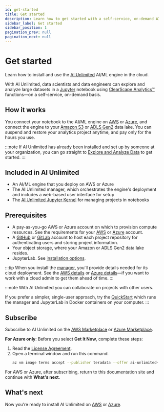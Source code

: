 ```yaml
---
id: get-started
title: Get started
description: Learn how to get started with a self-service, on-demand AI/ML engine.
sidebar_label: Get started
sidebar_position: 1
pagination_prev: null
pagination_next: null
---
```


# Get started

Learn how to install and use the [AI Unlimited](https://www.teradata.com/platform/ai-unlimited) AI/ML engine in the cloud.

With AI Unlimited, data scientists and data engineers can explore and analyze large datasets in a [Jupyter](https://jupyter.org/) notebook using [ClearScape Analytics™](https://docs.teradata.com/access/sources/dita/topic?dita:mapPath=phg1621910019905.ditamap&dita:ditavalPath=pny1626732985837.ditaval&dita:topicPath=gma1702668333653.dita) functions&mdash;on a self-service, on-demand basis. 


## How it works

You connect your notebook to the AI/ML engine on [AWS](https://aws.amazon.com/) or [Azure](https://azure.microsoft.com/en-us), and connect the engine to your [Amazon S3](https://aws.amazon.com/pm/serv-s3/?gclid=Cj0KCQjwlZixBhCoARIsAIC745AmyEzPaBnrARQxyUW_un0BjgTxlHygMScf4ZbX-7dTeznc-psOFlwaAkjmEALw_wcB&trk=fecf68c9-3874-4ae2-a7ed-72b6d19c8034&sc_channel=ps&ef_id=Cj0KCQjwlZixBhCoARIsAIC745AmyEzPaBnrARQxyUW_un0BjgTxlHygMScf4ZbX-7dTeznc-psOFlwaAkjmEALw_wcB:G:s&s_kwcid=AL!4422!3!536452728638!e!!g!!amazon%20s3!11204620052!112938567994) or [ADLS Gen2](https://learn.microsoft.com/en-us/azure/storage/blobs/data-lake-storage-introduction) data lake. You can suspend and restore your analytics project anytime, and pay only for the hours you use.

:::note
If AI Unlimited has already been installed and set up by someone at your organization, you can go straight to [Explore and Analyze Data](../explore-and-analyze-data) to get started.
:::


## Included in AI Unlimited

- An AI/ML engine that you deploy on AWS or Azure
- The AI Unlimited manager, which orchestrates the engine's deployment and includes a web-based user interface for setup
- The [AI Unlimited Jupyter Kernel](https://downloads.teradata.com/download/tools/teradata-ai-unlimited-jupyter-kernel) for managing projects in notebooks


## Prerequisites

- A pay-as-you-go AWS or Azure account on which to provision compute resources. See the requirements for your [AWS](../resources/aws-requirements.md) or [Azure](../resources/azure-requirements.md) account.
- A [GitHub](https://github.com) or [GitLab](https://gitlab.com) account to host each project repository for authenticating users and storing project information.
- Your object storage, where your Amazon or ADLS Gen2 data lake resides.
- JupyterLab. See [installation options](../resources/jupyterlab).

:::tip
When you install the [manager](../glossary.md#ai-unlimited-manager), you'll provide details needed for its cloud deployment. See the [AWS details](../install-ai-unlimited/prod-aws-console-deploy-ai-unlimited.md) or [Azure details](../install-ai-unlimited/prod-azure-portal-deploy-manager.md)&mdash;if you want to work with a cloud admin to get them ahead of time.
:::

:::note
With AI Unlimited you can collaborate on projects with other users. 

If you prefer a simpler, single-user approach, try the [QuickStart](../resources/quickstart) which runs the manager and JupyterLab in Docker containers on your computer.
:::


## Subscribe

Subscribe to AI Unlimited on the [AWS Marketplace](http://aws.amazon.com/marketplace/pp/prodview-2srvuo3mwqlig) or [Azure Marketplace](https://azuremarketplace.microsoft.com/en-us/marketplace/apps/teradata.ai-unlimited?tab=Overview).

**For Azure only**: Before you select **Get It Now**, complete these steps:
1. Read the [License Agreement](https://query.prod.cms.rt.microsoft.com/cms/api/am/binary/RW1lQlq).
2. Open a terminal window and run this command.
    ``` bash
    az vm image terms accept --publisher teradata --offer ai-unlimited-vm --plan ai-unlimited-image
	```

For AWS or Azure, after subscribing, return to this documentation site and continue with **What's next**.


## What's next

Now you're ready to install AI Unlimited on [AWS](./prod-aws-console-deploy-ai-unlimited.md) or [Azure](./prod-azure-portal-deploy-manager.md).









